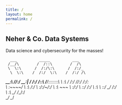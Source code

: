```yaml
---
title: /
layout: home
permalink: /
---
```


## Neher & Co. Data Systems
Data science and cybersecurity for the masses!

      ___          _____          ___     
     /__/\        /  /::\        /  /\    
     \  \:\      /  /:/\:\      /  /:/_   
      \  \:\    /  /:/  \:\    /  /:/ /\  
  _____\__\:\  /__/:/ \__\:|  /  /:/ /::\ 
 /__/::::::::\ \  \:\ /  /:/ /__/:/ /:/\:\
 \  \:\~~\~~\/  \  \:\  /:/  \  \:\/:/~/:/
  \  \:\  ~~~    \  \:\/:/    \  \::/ /:/ 
   \  \:\         \  \::/      \__\/ /:/  
    \  \:\         \__\/         /__/:/   
     \__\/                       \__\/    